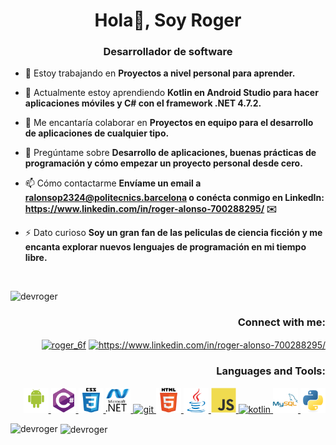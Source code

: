 <h1 align="center">Hola👋, Soy Roger</h1>
<h3 align="center">Desarrollador de software</h3>

- 🔭 Estoy trabajando en **Proyectos a nivel personal para aprender.**

- 🌱 Actualmente estoy aprendiendo **Kotlin en Android Studio para hacer aplicaciones móviles y C# con el framework .NET 4.7.2.**

- 👯 Me encantaría colaborar en **Proyectos en equipo para el desarrollo de aplicaciones de cualquier tipo.**

- 💬 Pregúntame sobre **Desarrollo de aplicaciones, buenas prácticas de programación y cómo empezar un proyecto personal desde cero.**

- 📫 Cómo contactarme **Envíame un email a ralonsop2324@politecnics.barcelona o conécta conmigo en LinkedIn: https://www.linkedin.com/in/roger-alonso-700288295/ ✉️**

- ⚡ Dato curioso **Soy un gran fan de las peliculas de ciencia ficción y me encanta explorar nuevos lenguajes de programación en mi tiempo libre.**
<br>
<p align="left"> <img src="https://komarev.com/ghpvc/?username=devroger&label=Profile%20views&color=0e75b6&style=flat" alt="devroger" /> </p>

<h3 align="right">Connect with me:</h3>
<p align="right">
<a href="https://twitter.com/roger_6f" target="blank"><img align="center" src="https://raw.githubusercontent.com/rahuldkjain/github-profile-readme-generator/master/src/images/icons/Social/twitter.svg" alt="roger_6f" height="30" width="40" /></a>
<a href="https://linkedin.com/in/roger-alonso-700288295/" target="blank"><img align="center" src="https://raw.githubusercontent.com/rahuldkjain/github-profile-readme-generator/master/src/images/icons/Social/linked-in-alt.svg" alt="https://www.linkedin.com/in/roger-alonso-700288295/" height="30" width="40" /></a>
</p>

<h3 align="right">Languages and Tools:</h3>
<p align="right"> <a href="https://developer.android.com" target="_blank" rel="noreferrer"> <img src="https://raw.githubusercontent.com/devicons/devicon/master/icons/android/android-original-wordmark.svg" alt="android" width="40" height="40"/> </a> <a href="https://www.w3schools.com/cs/" target="_blank" rel="noreferrer"> <img src="https://raw.githubusercontent.com/devicons/devicon/master/icons/csharp/csharp-original.svg" alt="csharp" width="40" height="40"/> </a> <a href="https://www.w3schools.com/css/" target="_blank" rel="noreferrer"> <img src="https://raw.githubusercontent.com/devicons/devicon/master/icons/css3/css3-original-wordmark.svg" alt="css3" width="40" height="40"/> </a> <a href="https://dotnet.microsoft.com/" target="_blank" rel="noreferrer"> <img src="https://raw.githubusercontent.com/devicons/devicon/master/icons/dot-net/dot-net-original-wordmark.svg" alt="dotnet" width="40" height="40"/> </a> <a href="https://git-scm.com/" target="_blank" rel="noreferrer"> <img src="https://www.vectorlogo.zone/logos/git-scm/git-scm-icon.svg" alt="git" width="40" height="40"/> </a> <a href="https://www.w3.org/html/" target="_blank" rel="noreferrer"> <img src="https://raw.githubusercontent.com/devicons/devicon/master/icons/html5/html5-original-wordmark.svg" alt="html5" width="40" height="40"/> </a> <a href="https://www.java.com" target="_blank" rel="noreferrer"> <img src="https://raw.githubusercontent.com/devicons/devicon/master/icons/java/java-original.svg" alt="java" width="40" height="40"/> </a> <a href="https://developer.mozilla.org/en-US/docs/Web/JavaScript" target="_blank" rel="noreferrer"> <img src="https://raw.githubusercontent.com/devicons/devicon/master/icons/javascript/javascript-original.svg" alt="javascript" width="40" height="40"/> </a> <a href="https://kotlinlang.org" target="_blank" rel="noreferrer"> <img src="https://www.vectorlogo.zone/logos/kotlinlang/kotlinlang-icon.svg" alt="kotlin" width="40" height="40"/> </a> <a href="https://www.mysql.com/" target="_blank" rel="noreferrer"> <img src="https://raw.githubusercontent.com/devicons/devicon/master/icons/mysql/mysql-original-wordmark.svg" alt="mysql" width="40" height="40"/> </a> <a href="https://www.python.org" target="_blank" rel="noreferrer"> <img src="https://raw.githubusercontent.com/devicons/devicon/master/icons/python/python-original.svg" alt="python" width="40" height="40"/> </a> </p>


<p><img align="left" src="https://github-readme-stats.vercel.app/api/top-langs?username=devroger&show_icons=true&locale=en&layout=compact" alt="devroger" /></p>

<p>&nbsp;<img align="center" src="https://github-readme-stats.vercel.app/api?username=devroger&show_icons=true&locale=en" alt="devroger" /></p>
